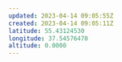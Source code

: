 ```yaml
---
updated: 2023-04-14 09:05:55Z
created: 2023-04-14 09:05:11Z
latitude: 55.43124530
longitude: 37.54576470
altitude: 0.0000
---
```


